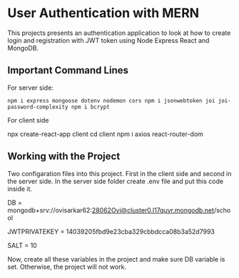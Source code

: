 # User Authentication with MERN

This projects presents an authentication application to look at how to create login and registration with JWT token using Node Express React and MongoDB.

## Important Command Lines 

For server side:

`npm i express mongoose dotenv nodemon cors
npm i jsonwebtoken joi joi-password-complexity
npm i bcrypt`

For client side

npx create-react-app client
cd client
npm i axios react-router-dom

## Working with the Project 

Two configaration files into this project. First in the client side and second in the server side. In the server side folder create .env file and put this code inside it.

DB = mongodb+srv://ovisarkar62:28062Ovi@cluster0.l17quyr.mongodb.net/school

JWTPRIVATEKEY = 14039205fbd9e23cba329cbbdcca08b3a52d7993

SALT = 10

Now, create all these variables in the project and make sure DB variable is set. Otherwise, the project will not work.

